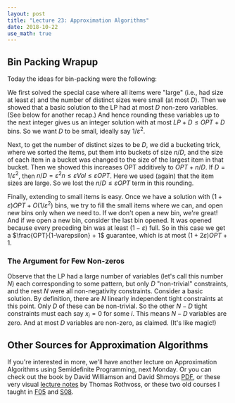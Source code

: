 ```yaml
---
layout: post
title: "Lecture 23: Approximation Algorithms"
date: 2018-10-22
use_math: true
---
```


## Bin Packing Wrapup

Today the ideas for bin-packing were the following: 

We first solved the special case where all items were "large" (i.e., had
size at least $\varepsilon$) and the number of distinct sizes were small
(at most $D$). Then we showed that a basic solution to the LP had at
most $D$ non-zero variables. (See below for another recap.) And hence
rounding these variables up to the next integer gives us an integer
solution with at most $LP + D \leq OPT + D$ bins. So we want $D$ to be
small, ideally say $1/\varepsilon^2$.

Next, to get the number of distinct sizes to be $D$, we did a bucketing
trick, where we sorted the items, put them into buckets of size $n/D$,
and the size of each item in a bucket was changed to the size of the
largest item in that bucket. Then we showed this increases OPT
additively to $OPT + n/D$. If $D = 1/\varepsilon^2$, then $n/D =
\varepsilon^2 n \leq \varepsilon Vol \leq \varepsilon OPT$. Here we used
(again) that the item sizes are large. So we lost the $n/D \leq
\varepsilon OPT$ term in this rounding.

Finally, extending to small items is easy. Once we have a solution with
$(1+\varepsilon) OPT + O(1/\varepsilon^2)$ bins, we try to fill the
small items where we can, and open new bins only when we need to. If we
don't open a new bin, we're great! And if we open a new bin, consider
the last bin opened. It was opened because every preceding bin was at
least $(1-\varepsilon)$ full. So in this case we get a
$\frac{OPT}{1-\varepsilon} + 1$ guarantee, which is at most $(1+
2\varepsilon)OPT + 1$.

### The Argument for Few Non-zeros

Observe that the LP had a large number of variables (let's call this
number $N$) each corresponding to some pattern, but only $D$
"non-trivial" constraints, and the rest $N$ were all non-negativity
constraints. Consider a basic solution. By definition, there are $N$
linearly independent tight constraints at this point. Only $D$ of these
can be non-trivial. So the other $N-D$ tight constraints must each say
$x_i = 0$ for some $i$. This means $N-D$ variables are zero. And at most
$D$ variables are non-zero, as claimed. (It's like magic!)

## Other Sources for Approximation Algorithms

If you're interested in more, we'll have another lecture on
Approximation Algorithms using Semidefinite Programming, next Monday. Or
you can check out the book by David Williamson and David Shmoys
[PDF](http://www.designofapproxalgs.com/book.pdf), or these very visual [lecture
notes](https://sites.math.washington.edu/~rothvoss/slides/ApproximationAlgorithmsLectureSlides-Fall09.pdf) by Thomas Rothvoss, or these two old courses I taught in
[F05](http://www.cs.cmu.edu/afs/cs.cmu.edu/academic/class/15854-f05/www/)
and [S08](http://www.cs.cmu.edu/~anupamg/adv-approx/).

